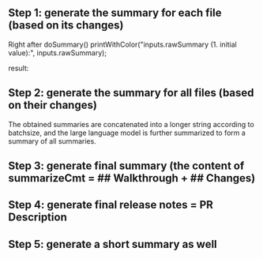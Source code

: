 ## Step 1: generate the summary for each file (based on its changes)

Right after doSummary()
printWithColor("inputs.rawSummary (1. initial value):", inputs.rawSummary);

result:

## Step 2: generate the summary for all files (based on their changes)

The obtained summaries are concatenated into a longer string according to batchsize, and the large language model is further summarized to form a summary of all summaries.

## Step 3: generate final summary (the content of summarizeCmt = ## Walkthrough + ## Changes)

## Step 4: generate final release notes = PR Description

## Step 5: generate a short summary as well
